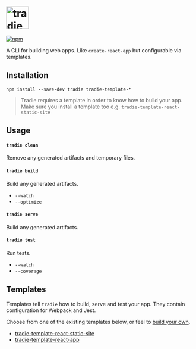 # <a href="https://github.com/jameslnewell/tradie"><img alt="tradie" src="https://github.com/jameslnewell/tradie-v4/blob/master/logo.png" height="60px" /></a>

[![npm](https://img.shields.io/npm/v/tradie.svg)]()

A CLI for building web apps. Like `create-react-app` but configurable via templates.

## Installation

    npm install --save-dev tradie tradie-template-*
    
  > Tradie requires a template in order to know how to build your app. Make sure you install a template too e.g. `tradie-template-react-static-site`
    
## Usage

#### `tradie clean` 
Remove any generated artifacts and temporary files.

#### `tradie build`
Build any generated artifacts.

- `--watch`
- `--optimize`

#### `tradie serve` 
Build any generated artifacts.

#### `tradie test`
Run tests.

- `--watch`
- `--coverage`

## Templates

Templates tell `tradie` how to build, serve and test your app. They contain configuration for Webpack and Jest.

Choose from one of the existing templates below, or feel to [build your own](https://github.com/jameslnewell/tradie-v4/blob/master/packages/tradie/docs/templates.md).

- [tradie-template-react-static-site](https://www.npmjs.com/package/tradie-template-react-static-site)
- [tradie-template-react-app](https://www.npmjs.com/package/tradie-template-react-app)
